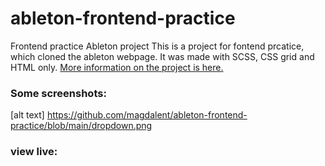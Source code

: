 # ableton-frontend-practice
Frontend practice Ableton project
This is a project for fontend prcatice, which cloned the ableton webpage. It was made with SCSS, CSS grid and HTML only.
[More information on the project is here.](https://www.frontendpractice.com/projects/ableton)
### Some screenshots:
[alt text] https://github.com/magdalent/ableton-frontend-practice/blob/main/dropdown.png

### view live:
